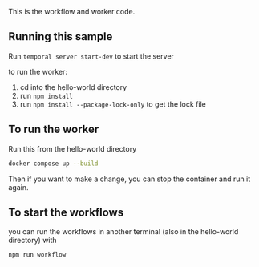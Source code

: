 This is the workflow and worker code.

## Running this sample

Run `temporal server start-dev` to start the server

to run the worker:

1. cd into the hello-world directory
2. run `npm install`
3. run `npm install --package-lock-only` to get the lock file

## To run the worker

Run this from the hello-world directory

```bash
docker compose up --build
```

Then if you want to make a change, you can stop the container and run it again.

## To start the workflows

you can run the workflows in another terminal (also in the hello-world directory) with

```bash
npm run workflow
```
